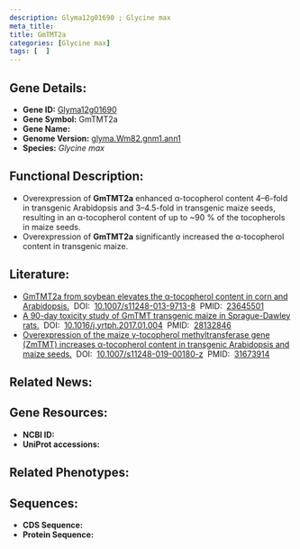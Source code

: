 ```yaml
---
description: Glyma12g01690 ; Glycine max
meta_title:
title: GmTMT2a
categories: [Glycine max]
tags: [  ]
---
```


## Gene Details:
- **Gene ID:**	[Glyma12g01690]()
- **Gene Symbol:** GmTMT2a
- **Gene Name:** 
- **Genome Version:** [glyma.Wm82.gnm1.ann1]()
- **Species:** *Glycine max*

## Functional Description:
   - Overexpression of **GmTMT2a** enhanced α-tocopherol content 4–6-fold in transgenic Arabidopsis and 3–4.5-fold in transgenic maize seeds, resulting in an α-tocopherol content of up to ~90 % of the tocopherols in maize seeds.
   - Overexpression of **GmTMT2a** significantly increased the α-tocopherol content in transgenic maize.

## Literature:
   - [GmTMT2a from soybean elevates the α-tocopherol content in corn and Arabidopsis.]( https://link.springer.com/article/10.1007/s11248-013-9713-8)&nbsp;&nbsp;DOI:&nbsp;&nbsp;[10.1007/s11248-013-9713-8](https://link.springer.com/article/10.1007/s11248-013-9713-8)&nbsp;&nbsp;PMID:&nbsp;&nbsp;[23645501](https://pubmed.ncbi.nlm.nih.gov/23645501/)
   - [A 90-day toxicity study of GmTMT transgenic maize in Sprague-Dawley rats.]( https://www.sciencedirect.com/science/article/pii/S0273230017300041?via%3Dihub)&nbsp;&nbsp;DOI:&nbsp;&nbsp;[10.1016/j.yrtph.2017.01.004](https://www.sciencedirect.com/science/article/pii/S0273230017300041?via%3Dihub)&nbsp;&nbsp;PMID:&nbsp;&nbsp;[28132846](https://pubmed.ncbi.nlm.nih.gov/28132846/)
   - [Overexpression of the maize γ-tocopherol methyltransferase gene (ZmTMT) increases α-tocopherol content in transgenic Arabidopsis and maize seeds.]( https://link.springer.com/article/10.1007/s11248-019-00180-z)&nbsp;&nbsp;DOI:&nbsp;&nbsp;[10.1007/s11248-019-00180-z](https://link.springer.com/article/10.1007/s11248-019-00180-z)&nbsp;&nbsp;PMID:&nbsp;&nbsp;[31673914](https://pubmed.ncbi.nlm.nih.gov/31673914/)

## Related News:

## Gene Resources:
- **NCBI ID:** [](https://www.ncbi.nlm.nih.gov/gene/?term=)
- **UniProt accessions:** [](https://www.uniprot.org/uniprotkb//entry)

## Related Phenotypes:


## Sequences:
- **CDS Sequence:**
- **Protein Sequence:**

